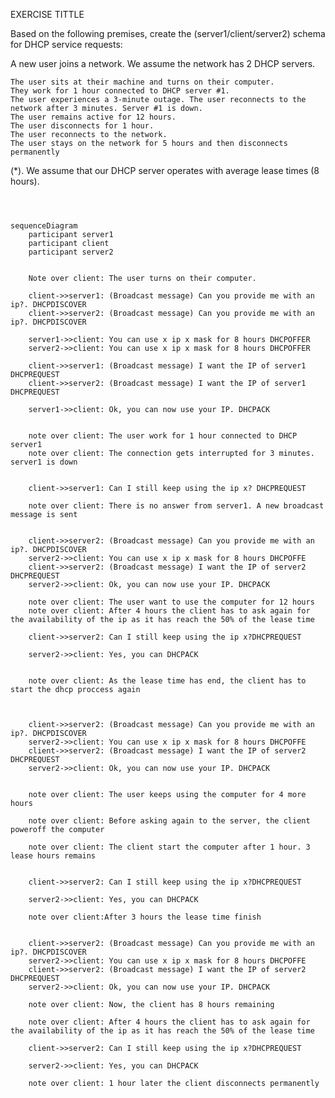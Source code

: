 EXERCISE TITTLE 

Based on the following premises, create the (server1/client/server2) schema for DHCP service requests: 

A new user joins a network. We assume the network has 2 DHCP servers. 

    The user sits at their machine and turns on their computer. 
    They work for 1 hour connected to DHCP server #1. 
    The user experiences a 3-minute outage. The user reconnects to the network after 3 minutes. Server #1 is down. 
    The user remains active for 12 hours. 
    The user disconnects for 1 hour. 
    The user reconnects to the network. 
    The user stays on the network for 5 hours and then disconnects permanently 

(*). We assume that our DHCP server operates with average lease times (8 hours).


```mermaid



sequenceDiagram
    participant server1
    participant client
    participant server2
   

    Note over client: The user turns on their computer.

    client->>server1: (Broadcast message) Can you provide me with an ip?. DHCPDISCOVER
    client->>server2: (Broadcast message) Can you provide me with an ip?. DHCPDISCOVER

    server1->>client: You can use x ip x mask for 8 hours DHCPOFFER
    server2->>client: You can use x ip x mask for 8 hours DHCPOFFER

    client->>server1: (Broadcast message) I want the IP of server1 DHCPREQUEST
    client->>server2: (Broadcast message) I want the IP of server1  DHCPREQUEST

    server1->>client: Ok, you can now use your IP. DHCPACK


    note over client: The user work for 1 hour connected to DHCP server1
    note over client: The connection gets interrupted for 3 minutes. server1 is down
    

    client->>server1: Can I still keep using the ip x? DHCPREQUEST

    note over client: There is no answer from server1. A new broadcast message is sent


    client->>server2: (Broadcast message) Can you provide me with an ip?. DHCPDISCOVER
    server2->>client: You can use x ip x mask for 8 hours DHCPOFFE
    client->>server2: (Broadcast message) I want the IP of server2  DHCPREQUEST
    server2->>client: Ok, you can now use your IP. DHCPACK

    note over client: The user want to use the computer for 12 hours
    note over client: After 4 hours the client has to ask again for the availability of the ip as it has reach the 50% of the lease time

    client->>server2: Can I still keep using the ip x?DHCPREQUEST

    server2->>client: Yes, you can DHCPACK


    note over client: As the lease time has end, the client has to start the dhcp proccess again



    client->>server2: (Broadcast message) Can you provide me with an ip?. DHCPDISCOVER
    server2->>client: You can use x ip x mask for 8 hours DHCPOFFE
    client->>server2: (Broadcast message) I want the IP of server2  DHCPREQUEST
    server2->>client: Ok, you can now use your IP. DHCPACK


    note over client: The user keeps using the computer for 4 more hours

    note over client: Before asking again to the server, the client poweroff the computer

    note over client: The client start the computer after 1 hour. 3 lease hours remains


    client->>server2: Can I still keep using the ip x?DHCPREQUEST

    server2->>client: Yes, you can DHCPACK

    note over client:After 3 hours the lease time finish


    client->>server2: (Broadcast message) Can you provide me with an ip?. DHCPDISCOVER
    server2->>client: You can use x ip x mask for 8 hours DHCPOFFE
    client->>server2: (Broadcast message) I want the IP of server2  DHCPREQUEST
    server2->>client: Ok, you can now use your IP. DHCPACK

    note over client: Now, the client has 8 hours remaining

    note over client: After 4 hours the client has to ask again for the availability of the ip as it has reach the 50% of the lease time

    client->>server2: Can I still keep using the ip x?DHCPREQUEST

    server2->>client: Yes, you can DHCPACK

    note over client: 1 hour later the client disconnects permanently


```